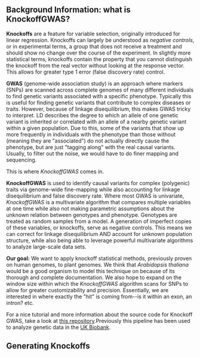 ## Background Information: what is KnockoffGWAS?

**Knockoffs** are a feature for variable selection, originally introduced for linear regression. Knockoffs can largely be understood as *negative controls*, or in experimental terms, a group that does not receive a treatment and should show no change over the course of the experiment. In slightly more statistical terms, knockoffs contain the property that you cannot distinguish the knockoff from the real vector without looking at the response vector. This allows for greater type 1 error (false discovery rate) control.

**GWAS** (genome-wide association study) is an approach where markers (SNPs) are scanned across complete genomes of many different individuals to find genetic variants associated with a specific phenotype. Typically this is useful for finding genetic variants that contribute to complex diseases or traits. However, because of linkage disequilibrium, this makes GWAS tricky to interpret. LD describes the degree to which an allele of one genetic variant is inherited or correlated with an allele of a nearby genetic variant within a given population. Due to this, some of the variants that show up more frequently in individuals with the phenotype than those without (meaning they are "associated") do not actually directly cause the phenotype, but are just "tagging along" with the real causal variants. Usually, to filter out the noise, we would have to do finer mapping and sequencing.

This is where *KnockoffGWAS* comes in.

**KnockoffGWAS** is used to identify causal variants for complex (polygenic) traits via genome-wide fine-mapping while also accounting for linkage disequilibrium and false discovery rate. Where most GWAS is univariate, *KnockoffGWAS* is a multivariate algorithm that compares multiple variables at one time while also not making parametric assumptions about the unknown relation between genotypes and phenotype. Genotypes are treated as random samples from a model. A generation of imperfect copies of these variables, or knockoffs, serve as negative controls. This means we can correct for linkage disequilibrium AND account for unknown population structure, while also being able to leverage powerful multivariate algorithms to analyze large-scale data sets.

**Our goal:** We want to apply knockoff statistical methods, previously proven on human genomes, to plant genomes. We think that *Arabidopsis thaliana* would be a good organism to model this technique on because of its thorough and complete documentation. We also hope to expand on the window size within which the *KnockoffGWAS* algorithm scans for SNPs to allow for greater customizability and precision. Essentially, we are interested in where exactly the "hit" is coming from--is it within an exon, an intron? etc.

For a nice tutorial and more information about the source code for Knockoff GWAS, take a look at [this repository](https://github.com/msesia/knockoffgwas).Previously this pipeline has been used to analyze genetic data in the [UK Biobank](https://msesia.github.io/knockoffgwas/ukbiobank.html).

## Generating Knockoffs

## 
